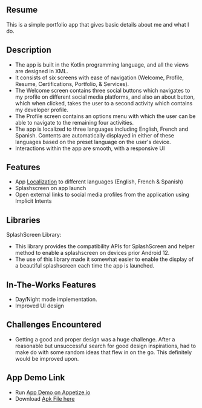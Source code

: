 ## Resume
This is a simple portfolio app that gives basic details about me and what I do.
## Description
* The app is built in the Kotlin programming language, and all the views are designed in XML.
* It consists of six screens with ease of navigation (Welcome, Profile, Resume, Certifications, Portfolio, & Services).
* The Welcome screen contains three social buttons which navigates to my profile on different social media platforms, and also an about button, which when clicked, takes the user to a second activity which contains my developer profile.
* The Profile screen contains an options menu with which the user can be able to navigate to the remaining four activities.
* The app is localized to three languages including English, French and Spanish. Contents are automatically displayed in either of these languages based on the preset language on the user's device.
* Interactions within the app are smooth, with a responsive UI
## Features 
* App <a href="https://developer.android.com/guide/topics/resources/localization">Localization</a> to different languages (English, French & Spanish)
* Splashscreen on app launch
* Open external links to social media profiles from the application using Implicit Intents
## Libraries
SplashScreen Library: 
* This library provides the compatibility APIs for SplashScreen and helper method to enable a splashscreen on devices prior Android 12.
* The use of this library made it somewhat easier to enable the display of a beautiful splashscreen each time the app is launched.
## In-The-Works Features
* Day/Night mode implementation.
* Improved UI design
## Challenges Encountered
* Getting a good and proper design was a huge challenge. After a reasonable but unsuccessful search for good design inspirations, had to make do with some random ideas that flew in on the go. This definitely would be improved upon.
## App Demo Link
* Run 
<a href="https://appetize.io/app/jr5smhj23xb6yroqtmqnrdf3k4?device=pixel4&osVersion=11.0&scale=75">App Demo on Appetize.io</a>
* Download
<a href="https://drive.google.com/file/d/1FI3r2eFmcG3KSPBtmOiKTW6ZP2qIq_lt/view?usp=share_link">Apk File here</a>

